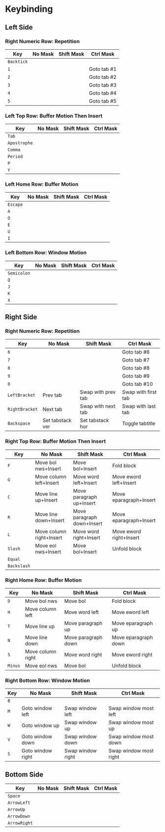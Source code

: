 # Keybinding

## Left Side

### Right Numeric Row: Repetition

| Key        | No Mask | Shift Mask | Ctrl Mask   |
| --         | --      | --         | --          |
| `Backtick` |         |            |             |
| `1`        |         |            | Goto tab #1 |
| `2`        |         |            | Goto tab #2 |
| `3`        |         |            | Goto tab #3 |
| `4`        |         |            | Goto tab #4 |
| `5`        |         |            | Goto tab #5 |

### Left Top Row: Buffer Motion Then Insert

| Key          | No Mask | Shift Mask | Ctrl Mask |
| --           | --      | --         | --        |
| `Tab`        |         |            |           |
| `Apostrophe` |         |            |           |
| `Comma`      |         |            |           |
| `Period`     |         |            |           |
| `P`          |         |            |           |
| `Y`          |         |            |           |

### Left Home Row: Buffer Motion

| Key      | No Mask | Shift Mask | Ctrl Mask |
| --       | --      | --         | --        |
| `Escape` |         |            |           |
| `A`      |         |            |           |
| `O`      |         |            |           |
| `E`      |         |            |           |
| `U`      |         |            |           |
| `I`      |         |            |           |

### Left Bottom Row: Window Motion

| Key         | No Mask | Shift Mask | Ctrl Mask |
| --          | --      | --         | --        |
| `Semicolon` |         |            |           |
| `Q`         |         |            |           |
| `J`         |         |            |           |
| `K`         |         |            |           |
| `X`         |         |            |           |

## Right Side

### Right Numeric Row: Repetition

| Key            | No Mask          | Shift Mask         | Ctrl Mask           |
| --             | --               | --                 | --                  |
| `6`            |                  |                    | Goto tab #6         |
| `7`            |                  |                    | Goto tab #7         |
| `8`            |                  |                    | Goto tab #8         |
| `9`            |                  |                    | Goto tab #9         |
| `0`            |                  |                    | Goto tab #10        |
| `LeftBracket`  | Prev tab         | Swap with prev tab | Swap with first tab |
| `RightBracket` | Next tab         | Swap with next tab | Swap with last tab  |
| `Backspace`    | Set tabstack ver | Set tabstack hor   | Toggle tabtitle     |


### Right Top Row: Buffer Motion Then Insert

| Key         | No Mask                  | Shift Mask                 | Ctrl Mask               |
| --          | --                       | --                         | --                      |
| `F`         | Move bol nws+Insert      | Move bol+Insert            | Fold block              |
| `G`         | Move column left+Insert  | Move word left+Insert      | Move eword left+Insert  |
| `C`         | Move line up+Insert      | Move paragraph up+Insert   | Move eparagraph+Insert  |
| `R`         | Move line down+Insert    | Move paragraph down+Insert | Move eparagraph+Insert  |
| `L`         | Move column right+Insert | Move word right+Insert     | Move eword right+Insert |
| `Slash`     | Move eol nws+Insert      | Move bol+Insert            | Unfold block            |
| `Equal`     |                          |                            |                         |
| `Backslash` |                          |                            |                         |

### Right Home Row: Buffer Motion

| Key     | No Mask           | Shift Mask          | Ctrl Mask            |
| --      | --                | --                  | --                   |
| `D`     | Move bol nws      | Move bol            | Fold block           |
| `H`     | Move column left  | Move word left      | Move eword left      |
| `T`     | Move line up      | Move paragraph up   | Move eparagraph up   |
| `N`     | Move line down    | Move paragraph down | Move eparagraph down |
| `S`     | Move column right | Move word right     | Move eword right     |
| `Minus` | Move eol nws      | Move bol            | Unfold block         |

### Right Bottom Row: Window Motion

| Key | No Mask           | Shift Mask        | Ctrl Mask              |
| --  | --                | --                | --                     |
| `B` |                   |                   |                        |
| `M` | Goto window left  | Swap window left  | Swap window most left  |
| `W` | Goto window up    | Swap window up    | Swap window most up    |
| `V` | Goto window down  | Swap window down  | Swap window most down  |
| `S` | Goto window right | Swap window right | Swap window most right |

## Bottom Side

| Key          | No Mask | Shift Mask | Ctrl Mask |
| --           | --      | --         | --        |
| `Space`      |         |            |           |
| `ArrowLeft`  |         |            |           |
| `ArrowUp`    |         |            |           |
| `ArrowDown`  |         |            |           |
| `ArrowRight` |         |            |           |

